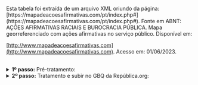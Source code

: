 <br> 
Esta tabela foi extraída de um arquivo XML oriundo da página: [https://mapadeacoesafirmativas.com/pt/index.php#](https://mapadeacoesafirmativas.com/pt/index.php#). Fonte em ABNT:  AÇÕES AFIRMATIVAS RACIAIS E BUROCRACIA PÚBLICA. 
Mapa georreferenciado com ações afirmativas no serviço público. Disponível em: 

[http://www.mapadeacoesafirmativas.com](http://www.mapadeacoesafirmativas.com). Acesso em: 01/06/2023. 

<br>


<details>
  <summary><b> 1º passo:</b> Pré-tratamento: </summary>

Acesso em:

[https://github.com/Republica-org/Ecossistema-dados/blob/main/pre_tratamento/tratamento_republica/atlas_estado/FLACSO_acoes_afirmativas.ipynb](https://github.com/Republica-org/Ecossistema-dados/blob/main/pre_tratamento/tratamento_republica/atlas_estado/FLACSO_acoes_afirmativas.ipynb)
</details>
<details>
  <summary><b> 2º passo:</b> Tratamento e subir no GBQ da República.org:</summary>

Acesso em:

[https://github.com/Republica-org/Ecossistema-dados/blob/main/tratamento_GBQ/acoes_afirmativas/FLACSO_acoes_afirmativas.ipynb](https://github.com/Republica-org/Ecossistema-dados/blob/main/tratamento_GBQ/acoes_afirmativas/FLACSO_acoes_afirmativas.ipynb)

</details>
